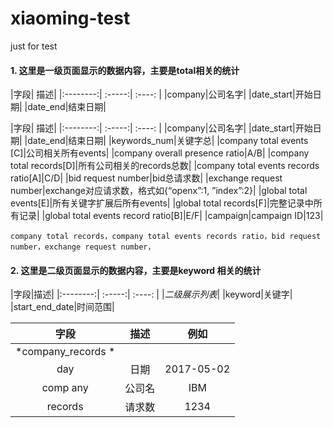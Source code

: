 # xiaoming-test
just for test
#### 1. 这里是一级页面显示的数据内容，主要是total相关的统计

|字段| 描述|
|:--------:| :-----:| :----: |
|company|公司名字|
|date\_start|开始日期|
|date\_end|结束日期|


|字段| 描述|
|:--------:| :-----:| :----: |
|company|公司名字|
|date_start|开始日期|
|date_end|结束日期|
|keywords_num|关键字总|
|company total events [C]|公司相关所有events|
|company overall presence ratio|A/B|
|company total records[D]|所有公司相关的records总数|
|company total events records ratio[A]|C/D|
|bid request number|bid总请求数|
|exchange request number|exchange对应请求数，格式如{“openx”:1, ”index”:2}|
|global total events[E]|所有关键字扩展后所有events|
|global total records[F]|完整记录中所有记录|
|global total events record ratio[B]|E/F|
|campaign|campaign  ID|123|

```
company total records，company total events records ratio，bid request number，exchange request number，

```

#### 2. 这里是二级页面显示的数据内容，主要是keyword 相关的统计

 |字段|描述|
 |:--------:| :-----:| :----: |
 |*二级展示列表*| 
 |keyword|关键字| 
 |start\_end\_date|时间范围| 

  |字段| 描述|例如|
  |:--------:| :-----:| :----: |
  | *company_records *|
  |day|日期|2017-05-02|
  |comp any |公司名|IBM|
  |records|请求数|1234|
